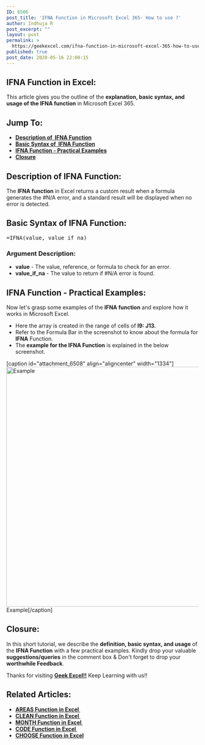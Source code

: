 ```yaml
---
ID: 6506
post_title: 'IFNA Function in Microsoft Excel 365- How to use ?'
author: Indhuja R
post_excerpt: ""
layout: post
permalink: >
  https://geekexcel.com/ifna-function-in-microsoft-excel-365-how-to-use/
published: true
post_date: 2020-05-16 22:00:15
---
```

<h2>IFNA Function in Excel:</h2>
This article gives you the outline of the <strong>explanation, basic syntax, and usage of the IFNA function</strong> in Microsoft Excel 365.
<h2>Jump To:</h2>
<ul>
 	<li><a href="#1"><strong>Description of  IFNA Function</strong></a></li>
 	<li><a href="#2"><strong>Basic Syntax of  IFNA Function</strong></a></li>
 	<li><a href="#3"><strong>IFNA Function - Practical Examples</strong></a></li>
 	<li><a href="#4"><b>Closure</b></a></li>
</ul>
<h2 id="1"><strong>Description of IFNA Function:</strong></h2>
The <strong>IFNA function</strong> in Excel returns a custom result when a formula generates the #N/A error, and a standard result will be displayed when no error is detected.
<h2 id="2"><strong>Basic Syntax of IFNA Function:</strong></h2>
<pre>=IFNA(value, value_if_na)</pre>
<h3><strong>Argument Description:</strong></h3>
<ul>
 	<li class="first"><strong>value</strong> - The value, reference, or formula to check for an error.</li>
 	<li class="last"><strong>value_if_na</strong> - The value to return if #N/A error is found.</li>
</ul>
<h2 id="2"><strong>IFNA Function - Practical Examples:</strong></h2>
Now let's grasp some examples of the <strong>IFNA </strong><b>function</b> and explore how it works in Microsoft Excel.
<ul>
 	<li>Here the array is created in the range of cells of <strong>I9: J13.</strong></li>
 	<li>Refer to the Formula Bar in the screenshot to know about the formula for <strong>IFNA</strong> Function.</li>
 	<li>The<strong> example for the IFNA Function</strong> is explained in the below screenshot.</li>
</ul>
[caption id="attachment_6508" align="aligncenter" width="1334"]<img class="wp-image-6508 size-full" src="https://geekexcel.com/wp-content/uploads/2020/05/Screenshot_2-15.png" alt="Example" width="1334" height="627" /> Example[/caption]
<h2 id="4">Closure:</h2>
In this short tutorial, we describe the <strong>definition, basic syntax, and usage</strong> of the <strong>IFNA Function</strong> with a few practical examples. Kindly drop your valuable <strong>suggestions/queries</strong> in the comment box &amp; Don't forget to drop your <strong>worthwhile Feedback</strong>.

Thanks for visiting <strong><a href="https://geekexcel.com/">Geek Excel!!</a></strong> Keep Learning with us!!
<h2>Related Articles:</h2>
<ul>
 	<li><a href="https://geekexcel.com/use-areas-function-in-microsoft-excel-365-in-easy-ways/" rel="nofollow"><strong>AREAS Function in Excel </strong></a></li>
 	<li><a href="https://geekexcel.com/how-to-use-clean-function-in-microsoft-excel-365/" rel="nofollow"><strong>CLEAN Function in Excel </strong></a></li>
 	<li><a href="https://geekexcel.com/how-to-use-month-function-in-microsoft-excel-365/" rel="nofollow"><strong>MONTH Function in Excel </strong></a></li>
 	<li><a href="https://geekexcel.com/how-to-use-code-function-in-microsoft-excel-365/" rel="nofollow"><strong>CODE Function in Excel </strong></a></li>
 	<li><a href="https://geekexcel.com/how-to-use-choose-function-in-microsoft-excel-2013/" rel="nofollow"><strong>CHOOSE Function in Excel</strong></a></li>
</ul>